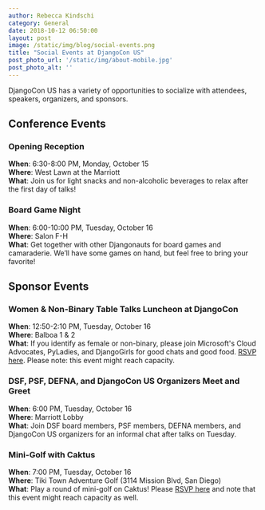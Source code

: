 ```yaml
---
author: Rebecca Kindschi
category: General
date: 2018-10-12 06:50:00
layout: post
image: /static/img/blog/social-events.png
title: "Social Events at DjangoCon US"
post_photo_url: '/static/img/about-mobile.jpg'
post_photo_alt: ''
---
```

DjangoCon US has a variety of opportunities to socialize with attendees, speakers, organizers, and sponsors.

## Conference Events

### Opening Reception
**When**: 6:30-8:00 PM, Monday, October 15  
**Where**: West Lawn at the Marriott  
**What**: Join us for light snacks and non-alcoholic beverages to relax after the first day of talks!

### Board Game Night
**When**: 6:00-10:00 PM, Tuesday, October 16  
**Where**: Salon F-H  
**What**: Get together with other Djangonauts for board games and camaraderie. We’ll have some games on hand, but feel free to bring your favorite!

## Sponsor Events

### Women & Non-Binary Table Talks Luncheon at DjangoCon
**When**: 12:50-2:10 PM, Tuesday, October 16  
**Where**: Balboa 1 & 2  
**What**: If you identify as female or non-binary, please join Microsoft's Cloud Advocates, PyLadies, and DjangoGirls for good chats and good food. [RSVP here](https://www.eventbrite.com/e/women-non-binary-table-talks-luncheon-at-djangocon-tickets-49956231433). Please note: this event might reach capacity.

### DSF, PSF, DEFNA, and DjangoCon US Organizers Meet and Greet
**When**: 6:00 PM, Tuesday, October 16  
**Where**: Marriott Lobby  
**What**: Join DSF board members, PSF members, DEFNA members, and DjangoCon US organizers for an informal chat after talks on Tuesday.

### Mini-Golf with Caktus
**When**: 7:00 PM, Tuesday, October 16  
**Where**: Tiki Town Adventure Golf (3114 Mission Blvd, San Diego)  
**What**: Play a round of mini-golf on Caktus! Please [RSVP here](https://learn.caktusgroup.com/djangocon18rsvp?utm_campaign=DjangoCon%202018&utm_content=77740094&utm_medium=social&utm_source=twitter) and note that this event might reach capacity as well.
